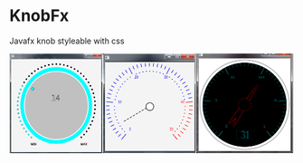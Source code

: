 # KnobFx
Javafx knob styleable with css

![alt tag](https://github.com/DeveloperFelix/KnobFx/blob/master/3Knobs.png)
